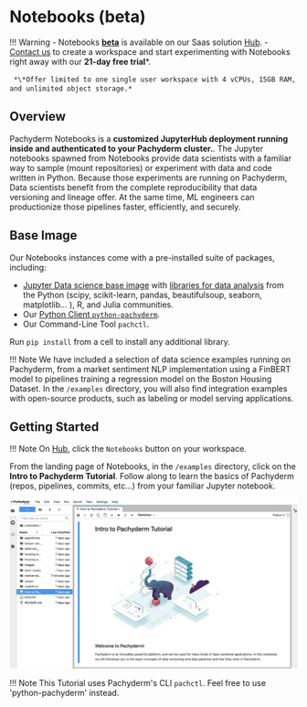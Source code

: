 # Notebooks (beta)

!!! Warning 
     - Notebooks [**beta**](../../contributing/supported-releases/#beta) is available on our Saas solution [Hub](https://www.pachyderm.com/try-pachyderm-hub/). 
     - [Contact us](mailto:sales@pachyderm.com) to create a workspace and start experimenting with Notebooks right away with our **21-day free trial**\*.

     *\*Offer limited to one single user workspace with 4 vCPUs, 15GB RAM, and unlimited object storage.*
    
## Overview

Pachyderm Notebooks is a **customized JupyterHub deployment running inside and authenticated to your Pachyderm cluster.**.
The Jupyter notebooks spawned from Notebooks provide data scientists with a familiar way to sample (mount repositories) or experiment with data and code written in Python. Because those experiments are running on Pachyderm, Data scientists benefit from the complete reproducibility that data versioning and lineage offer. At the same time, ML engineers can productionize those pipelines faster, efficiently, and securely.

## Base Image

Our Notebooks instances come with a pre-installed suite of packages, including:

 - [Jupyter Data science base image](https://hub.docker.com/layers/jupyter/datascience-notebook/python-3.8.8/images/sha256-bab39ddef7f66e05a0618a23abbf8e71cba000a5fff585b515cc3338698ec165?context=explore) with [libraries for data analysis](https://jupyter-docker-stacks.readthedocs.io/en/latest/using/selecting.html#jupyter-datascience-notebook) from the Python (scipy, scikit-learn, pandas, beautifulsoup, seaborn, matplotlib... ), R, and Julia communities. 
 - Our [Python Client `python-pachyderm`](../../reference/clients/#python-client). 
 - Our Command-Line Tool `pachctl`.

Run `pip install` from a cell to install any additional library.

!!! Note 
     We have included a selection of data science examples running on Pachyderm, from a market sentiment NLP implementation using a FinBERT model to pipelines training a regression model on the Boston Housing Dataset. In the `/examples` directory, you will also find integration examples with open-source products, such as labeling or model serving applications.
     
## Getting Started

!!! Note 
     On [Hub](https://www.pachyderm.com/try-pachyderm-hub/), click the `Notebooks` button on your workspace.


From the landing page of Notebooks, in the `/examples` directory, click on the **Intro to Pachyderm Tutorial**. 
Follow along to learn the basics of Pachyderm (repos, pipelines, commits, etc...) from your familiar Jupyter notebook. 

![Notebooks tutorial](../images/notebooks-tutorial.png)

!!! Note 
     This Tutorial uses Pachyderm's CLI `pachctl`. Feel free to use 'python-pachyderm' instead. 
